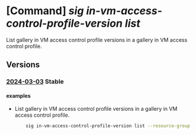 # [Command] _sig in-vm-access-control-profile-version list_

List gallery in VM access control profile versions in a gallery in VM access control profile.

## Versions

### [2024-03-03](/Resources/mgmt-plane/L3N1YnNjcmlwdGlvbnMve30vcmVzb3VyY2Vncm91cHMve30vcHJvdmlkZXJzL21pY3Jvc29mdC5jb21wdXRlL2dhbGxlcmllcy97fS9pbnZtYWNjZXNzY29udHJvbHByb2ZpbGVzL3t9L3ZlcnNpb25z/2024-03-03.xml) **Stable**

<!-- mgmt-plane /subscriptions/{}/resourcegroups/{}/providers/microsoft.compute/galleries/{}/invmaccesscontrolprofiles/{}/versions 2024-03-03 -->

#### examples

- List gallery in VM access control profile versions in a gallery in VM access control profile.
    ```bash
        sig in-vm-access-control-profile-version list --resource-group myResourceGroup --gallery-name myGalleryName --profile-name myInVMAccessControlProfileName
    ```
